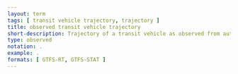 ```yaml
---
layout: term
tags: [ transit vehicle trajectory, trajectory ]
title: observed transit vehicle trajectory
short-description: Trajectory of a transit vehicle as observed from automatic vehicle location (AVL) data or similar.
type: observed
notation: .
example: .
formats: [ GTFS-RT, GTFS-STAT ]
---
```

